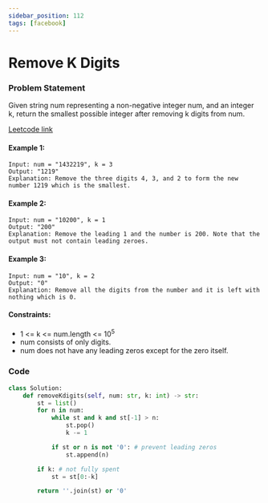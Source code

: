 ```yaml
---
sidebar_position: 112
tags: [facebook]
---
```


# Remove K Digits

### Problem Statement

Given string num representing a non-negative integer num, and an integer k, return the smallest possible integer after removing k digits from num.

[Leetcode link](https://leetcode.com/problems/remove-k-digits/)

#### Example 1:

```
Input: num = "1432219", k = 3
Output: "1219"
Explanation: Remove the three digits 4, 3, and 2 to form the new number 1219 which is the smallest.
```

#### Example 2:

```
Input: num = "10200", k = 1
Output: "200"
Explanation: Remove the leading 1 and the number is 200. Note that the output must not contain leading zeroes.
```

#### Example 3:

```
Input: num = "10", k = 2
Output: "0"
Explanation: Remove all the digits from the number and it is left with nothing which is 0.
```

#### Constraints:

- 1 <= k <= num.length <= 10<sup>5</sup>
- num consists of only digits.
- num does not have any leading zeros except for the zero itself.

### Code

```python title="Python Code"
class Solution:
    def removeKdigits(self, num: str, k: int) -> str:
        st = list()
        for n in num:
            while st and k and st[-1] > n:
                st.pop()
                k -= 1

            if st or n is not '0': # prevent leading zeros
                st.append(n)

        if k: # not fully spent
			st = st[0:-k]

        return ''.join(st) or '0'

```
